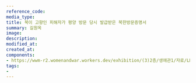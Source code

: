 ```yaml
---
reference_code:
media_type:
title: 북이 고향인 피해자가 평양 방문 당시 발급받은 북한방문증명서
summary: 길원옥
image:
description:
modified_at:
created_at:
components:
- https://wwm-r2.womenandwar.workers.dev/exhibition/(3)2층/생애관1/자료/LHS_6960.jpg
tags:
-
---
```

